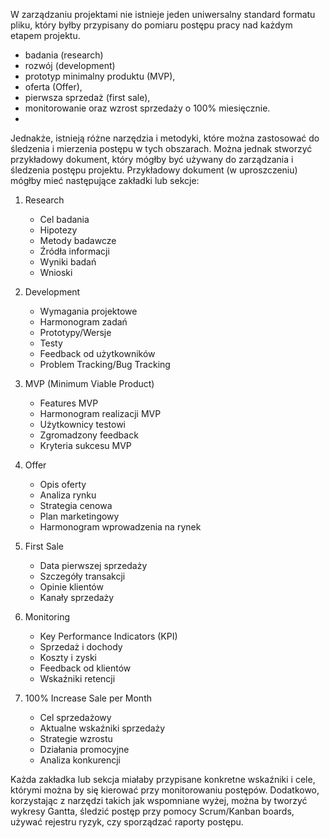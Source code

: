 W zarządzaniu projektami nie istnieje jeden uniwersalny standard formatu pliku, który byłby przypisany do pomiaru postępu pracy nad każdym etapem projektu.
+ badania (research)
+ rozwój (development)
+ prototyp minimalny produktu (MVP),
+ oferta (Offer),
+ pierwsza sprzedaż (first sale),
+ monitorowanie oraz wzrost sprzedaży o 100% miesięcznie.
+ 
Jednakże, istnieją różne narzędzia i metodyki, które można zastosować do śledzenia i mierzenia postępu w tych obszarach. Można jednak stworzyć przykładowy dokument, który
mógłby być używany do zarządzania i śledzenia postępu projektu.
Przykładowy dokument (w uproszczeniu) mógłby mieć następujące zakładki lub sekcje:

1. Research
   - Cel badania
   - Hipotezy
   - Metody badawcze
   - Źródła informacji
   - Wyniki badań
   - Wnioski

2. Development
   - Wymagania projektowe
   - Harmonogram zadań
   - Prototypy/Wersje
   - Testy
   - Feedback od użytkowników
   - Problem Tracking/Bug Tracking

3. MVP (Minimum Viable Product)
   - Features MVP
   - Harmonogram realizacji MVP
   - Użytkownicy testowi
   - Zgromadzony feedback
   - Kryteria sukcesu MVP

4. Offer
   - Opis oferty
   - Analiza rynku
   - Strategia cenowa
   - Plan marketingowy
   - Harmonogram wprowadzenia na rynek

5. First Sale
   - Data pierwszej sprzedaży
   - Szczegóły transakcji
   - Opinie klientów
   - Kanały sprzedaży

6. Monitoring
   - Key Performance Indicators (KPI)
   - Sprzedaż i dochody
   - Koszty i zyski
   - Feedback od klientów
   - Wskaźniki retencji

7. 100% Increase Sale per Month
   - Cel sprzedażowy
   - Aktualne wskaźniki sprzedaży
   - Strategie wzrostu
   - Działania promocyjne
   - Analiza konkurencji

Każda zakładka lub sekcja miałaby przypisane konkretne wskaźniki i cele, którymi można by się kierować przy monitorowaniu postępów.
Dodatkowo, korzystając z narzędzi takich jak wspomniane wyżej, można by tworzyć wykresy Gantta, śledzić postęp przy pomocy Scrum/Kanban boards, używać rejestru ryzyk, czy sporządzać raporty postępu. 
